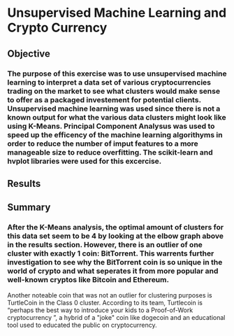 # Unsupervised Machine Learning and Crypto Currency
## Objective
###  The purpose of this exercise was to use unsupervised machine learning to interpret a data set of various cryptocurrencies trading on the market to see what clusters would make sense to offer as a packaged investement for potential clients. Unsupervised machine learning was used since there is not a known output for what the various data clusters might look like using K-Means. Principal Component Analysus was used to speed up the efficency of the machine learning algorithyms in order to reduce the number of imput features to a more manageable size to reduce overfitting. The scikit-learn and hvplot libraries were used for this excercise.
## Results
###
## Summary
### After the K-Means analysis, the optimal amount of clusters for this data set seem to be 4 by looking at the elbow graph above in the results section. However, there is an outlier of one cluster with exactly 1 coin: BitTorrent. This warrents further investigation to see why the BitTorrent coin is so unique in the world of crypto and what seperates it from more popular and well-known cryptos like Bitcoin and Ethereum. 

Another noteable coin that was not an outlier for clustering purposes is TurtleCoin in the Class 0 cluster. According to its team, Turtlecoin is “perhaps the best way to introduce your kids to a Proof-of-Work cryptocurrency ”, a hybrid of a "joke" coin like dogecoin and an educational tool used to educated the public on cryptocurrency. 
